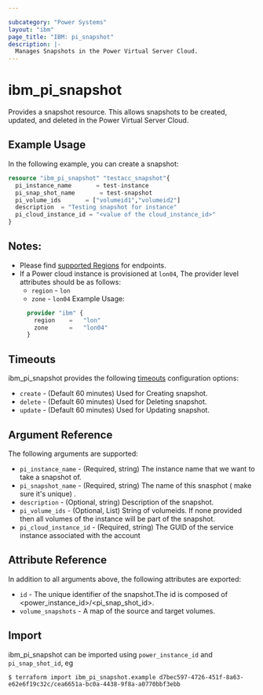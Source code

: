 ```yaml
---

subcategory: "Power Systems"
layout: "ibm"
page_title: "IBM: pi_snapshot"
description: |-
  Manages Snapshots in the Power Virtual Server Cloud.
---
```


# ibm\_pi_snapshot

Provides a snapshot resource. This allows snapshots to be created, updated, and deleted in the Power Virtual Server Cloud.

## Example Usage

In the following example, you can create a snapshot:

```terraform
resource "ibm_pi_snapshot" "testacc_snapshot"{
  pi_instance_name       = test-instance
  pi_snap_shot_name       = test-snapshot
  pi_volume_ids       = ["volumeid1","volumeid2"]
  description  = "Testing snapshot for instance"
  pi_cloud_instance_id = "<value of the cloud_instance_id>"
}
```
## Notes:
* Please find [supported Regions](https://cloud.ibm.com/apidocs/power-cloud#endpoint) for endpoints.
* If a Power cloud instance is provisioned at `lon04`, The provider level attributes should be as follows:
  * `region` - `lon`
  * `zone` - `lon04`
  Example Usage:
  ```terraform
    provider "ibm" {
      region    =   "lon"
      zone      =   "lon04"
    }
  ```
## Timeouts

ibm_pi_snapshot provides the following [timeouts](https://www.terraform.io/docs/configuration/resources.html#timeouts) configuration options:

* `create` - (Default 60 minutes) Used for Creating snapshot.
* `delete` - (Default 60 minutes) Used for Deleting snapshot.
* `update` - (Default 60 minutes) Used for Updating snapshot.

## Argument Reference

The following arguments are supported:

* `pi_instance_name` - (Required, string) The instance name that we want to take a snapshot of.
* `pi_snapshot_name` - (Required, string) The name of this snasphot ( make sure it's unique) .
* `description` - (Optional, string) Description of the snapshot.
* `pi_volume_ids` - (Optional, List) String of volumeids. If none provided then all volumes of the instance
will be part of the snapshot.
* `pi_cloud_instance_id` - (Required, string) The GUID of the service instance associated with the account

## Attribute Reference

In addition to all arguments above, the following attributes are exported:

* `id` - The unique identifier of the snapshot.The id is composed of \<power_instance_id\>/\<pi_snap_shot_id\>.
* `volume_snapshots` - A map of the source and target volumes.


## Import

ibm_pi_snapshot can be imported using `power_instance_id` and `pi_snap_shot_id`, eg

```
$ terraform import ibm_pi_snapshot.example d7bec597-4726-451f-8a63-e62e6f19c32c/cea6651a-bc0a-4438-9f8a-a0770bbf3ebb
```